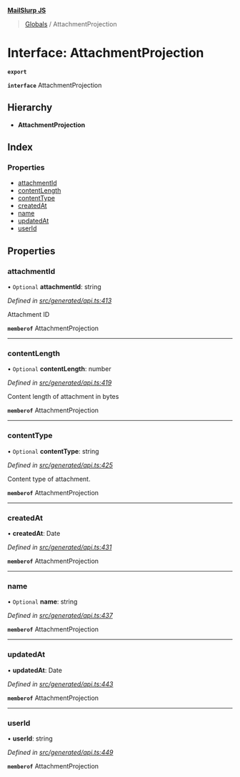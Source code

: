 **[MailSlurp JS](../README.md)**

> [Globals](../README.md) / AttachmentProjection

# Interface: AttachmentProjection

**`export`** 

**`interface`** AttachmentProjection

## Hierarchy

* **AttachmentProjection**

## Index

### Properties

* [attachmentId](attachmentprojection.md#attachmentid)
* [contentLength](attachmentprojection.md#contentlength)
* [contentType](attachmentprojection.md#contenttype)
* [createdAt](attachmentprojection.md#createdat)
* [name](attachmentprojection.md#name)
* [updatedAt](attachmentprojection.md#updatedat)
* [userId](attachmentprojection.md#userid)

## Properties

### attachmentId

• `Optional` **attachmentId**: string

*Defined in [src/generated/api.ts:413](https://github.com/mailslurp/mailslurp-client/blob/ad6aa3d/src/generated/api.ts#L413)*

Attachment ID

**`memberof`** AttachmentProjection

___

### contentLength

• `Optional` **contentLength**: number

*Defined in [src/generated/api.ts:419](https://github.com/mailslurp/mailslurp-client/blob/ad6aa3d/src/generated/api.ts#L419)*

Content length of attachment in bytes

**`memberof`** AttachmentProjection

___

### contentType

• `Optional` **contentType**: string

*Defined in [src/generated/api.ts:425](https://github.com/mailslurp/mailslurp-client/blob/ad6aa3d/src/generated/api.ts#L425)*

Content type of attachment.

**`memberof`** AttachmentProjection

___

### createdAt

•  **createdAt**: Date

*Defined in [src/generated/api.ts:431](https://github.com/mailslurp/mailslurp-client/blob/ad6aa3d/src/generated/api.ts#L431)*

**`memberof`** AttachmentProjection

___

### name

• `Optional` **name**: string

*Defined in [src/generated/api.ts:437](https://github.com/mailslurp/mailslurp-client/blob/ad6aa3d/src/generated/api.ts#L437)*

**`memberof`** AttachmentProjection

___

### updatedAt

•  **updatedAt**: Date

*Defined in [src/generated/api.ts:443](https://github.com/mailslurp/mailslurp-client/blob/ad6aa3d/src/generated/api.ts#L443)*

**`memberof`** AttachmentProjection

___

### userId

•  **userId**: string

*Defined in [src/generated/api.ts:449](https://github.com/mailslurp/mailslurp-client/blob/ad6aa3d/src/generated/api.ts#L449)*

**`memberof`** AttachmentProjection
